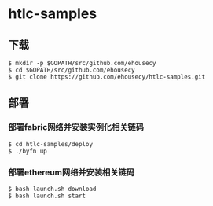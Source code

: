 # htlc-samples

## 下载
```
$ mkdir -p $GOPATH/src/github.com/ehousecy
$ cd $GOPATH/src/github.com/ehousecy
$ git clone https://github.com/ehousecy/htlc-samples.git
```

## 部署

### 部署fabric网络并安装实例化相关链码

```
$ cd htlc-samples/deploy
$ ./byfn up
```

### 部署ethereum网络并安装相关链码

```
$ bash launch.sh download
$ bash launch.sh start
```